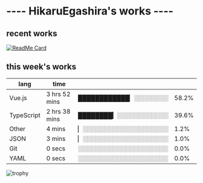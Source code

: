 # ---- HikaruEgashira's works ----

## recent works

[![ReadMe Card](https://github-readme-stats.vercel.app/api/pin/?username=twin-te&repo=twinte-front)](https://github.com/twin-te/twinte-front)

## this week's works

| lang        | time           |                       |        |
| ----------- | -------------- | --------------------- | ------ |
| Vue.js      | 3 hrs 52 mins  | ████████████▏░░░░░░░░ |  58.2% |
| TypeScript  | 2 hrs 38 mins  | ████████▎░░░░░░░░░░░░ |  39.6% |
| Other       | 4 mins         | ▏░░░░░░░░░░░░░░░░░░░░ |   1.2% |
| JSON        | 3 mins         | ▏░░░░░░░░░░░░░░░░░░░░ |   1.0% |
| Git         | 0 secs         | ░░░░░░░░░░░░░░░░░░░░░ |   0.0% |
| YAML        | 0 secs         | ░░░░░░░░░░░░░░░░░░░░░ |   0.0% |

![trophy](https://github-profile-trophy.vercel.app/?username=HikaruEgashira&theme=flat)
